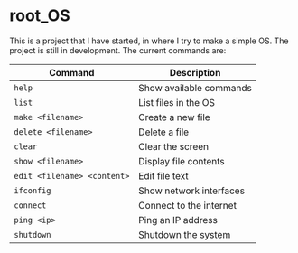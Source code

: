 # root_OS

This is a project that I have started, in where I try to make a simple OS.
The project is still in development.
The current commands are:

| Command | Description |
|---------|-------------|
| `help` | Show available commands |
| `list` | List files in the OS |
| `make <filename>` | Create a new file |
| `delete <filename>` | Delete a file |
| `clear` | Clear the screen |
| `show <filename>` | Display file contents |
| `edit <filename> <content>` | Edit file text |
| `ifconfig` | Show network interfaces |
| `connect` | Connect to the internet |
| `ping <ip>` | Ping an IP address |
| `shutdown` | Shutdown the system |


